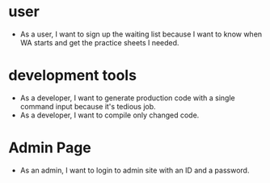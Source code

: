 # user
* As a user, I want to sign up the waiting list because I want to know when WA starts and get the practice sheets I needed.

# development tools
* As a developer, I want to generate production code with a single command input because it's tedious job.
* As a developer, I want to compile only changed code. 

# Admin Page
* As an admin, I want to login to admin site with an ID and a password. 